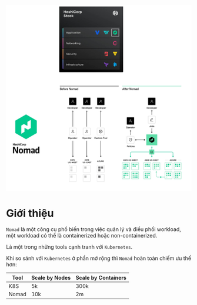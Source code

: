 ![hashicorp-nomad.jpg](https://github.com/phucbone/vault/blob/master/imgs/imgs-hashicorp-stack/imgs-hashicorp-nomad/hashicorp-nomad.jpg)

# Giới thiệu

`Nomad` là một công cụ phổ biến trong việc quản lý và điều phối workload, một workload có thể là containerized hoặc non-containerized.  
  
Là một trong những tools cạnh tranh với `Kubernetes`.

Khi so sánh với `Kubernetes` ở phần mở rộng thì `Nomad` hoàn toàn chiếm ưu thế hơn: 

Tool|Scale by Nodes|Scale by Containers
---|---|---
K8S|5k|300k
Nomad|10k|2m
